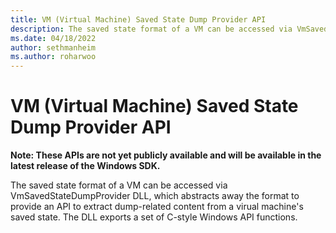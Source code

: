 ```yaml
---
title: VM (Virtual Machine) Saved State Dump Provider API
description: The saved state format of a VM can be accessed via VmSavedStateDumpProvider DLL.
ms.date: 04/18/2022
author: sethmanheim
ms.author: roharwoo
---
```

# VM (Virtual Machine) Saved State Dump Provider API

**Note: These APIs are not yet publicly available and will be available in the latest release of the Windows SDK.**

The saved state format of a VM can be accessed via VmSavedStateDumpProvider DLL, which abstracts away the format to provide an API to extract dump-related content from a virual machine's saved state. The DLL exports a set of C-style Windows API functions.
